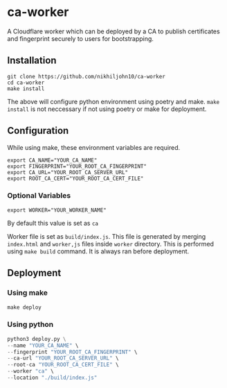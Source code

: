 # ca-worker
A Cloudflare worker which can be deployed by a CA to publish certificates and fingerprint securely to users for bootstrapping.

## Installation

```
git clone https://github.com/nikhiljohn10/ca-worker
cd ca-worker
make install
```
The above will configure python environment using poetry and make. `make install` is not neccessary if not using poetry or make for deployment.

## Configuration

While using make, these environment variables are required.
```
export CA_NAME="YOUR_CA_NAME"
export FINGERPRINT="YOUR_ROOT_CA_FINGERPRINT"
export CA_URL="YOUR_ROOT_CA_SERVER_URL"
export ROOT_CA_CERT="YOUR_ROOT_CA_CERT_FILE"
```

### Optional Variables

```
export WORKER="YOUR_WORKER_NAME"
```
By default this value is set as `ca`

Worker file is set as `build/index.js`. This file is generated by merging `index.html` and `worker,js` files inside `worker` directory. This is performed using `make build` command. It is always ran before deployment.

## Deployment

### Using make

```
make deploy
```

### Using python

```python
python3 deploy.py \
--name "YOUR_CA_NAME" \
--fingerprint "YOUR_ROOT_CA_FINGERPRINT" \
--ca-url "YOUR_ROOT_CA_SERVER_URL" \
--root-ca "YOUR_ROOT_CA_CERT_FILE" \
--worker "ca" \
--location "./build/index.js"
```
